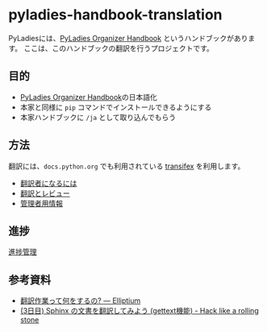 # pyladies-handbook-translation

PyLadiesには、[PyLadies Organizer Handbook](http://kit.pyladies.com/) というハンドブックがあります。
ここは、このハンドブックの翻訳を行うプロジェクトです。

## 目的
- [PyLadies Organizer Handbook](http://kit.pyladies.com/)の日本語化
- 本家と同様に `pip` コマンドでインストールできるようにする
- 本家ハンドブックに `/ja` として取り込んでもらう

## 方法
翻訳には、`docs.python.org` でも利用されている [transifex](https://www.transifex.com/) を利用します。

- [翻訳者になるには](how_to/how_to_be_translator.md)
- [翻訳とレビュー](how_to/how_to_translate.md)
- [管理者用情報](how_to/how_to_administrator.md)

## 進捗

[進捗管理](task_list.md)

## 参考資料

- [翻訳作業って何をするの? — Elliptium](http://tink.elliptium.net/2017/02/27/actual_translation_work.html)
- [(3日目) Sphinx の文書を翻訳してみよう (gettext機能) - Hack like a rolling stone](http://tk0miya.hatenablog.com/entry/20111203/p1)
